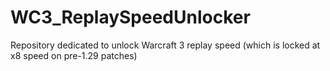 # WC3_ReplaySpeedUnlocker
Repository dedicated to unlock Warcraft 3 replay speed (which is locked at x8 speed on pre-1.29 patches)
